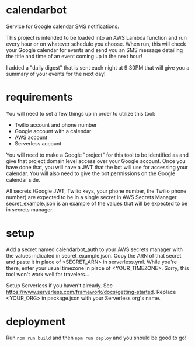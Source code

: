 # calendarbot

Service for Google calendar SMS notifications.

This project is intended to be loaded into an AWS Lambda function and run every hour or on whatever schedule you choose. When run, this will check your Google calendar for events and send you an SMS message detailing the title and time of an event coming up in the next hour!

I added a "daily digest" that is sent each night at 9:30PM that will give you a summary of your events for the next day!

# requirements

You will need to set a few things up in order to utilize this tool:

- Twilio account and phone number
- Google account with a calendar
- AWS account
- Serverless account

You will need to make a Google "project" for this tool to be identified as and give that project domain level access over your Google account. Once you have done that, you will have a JWT that the bot will use for accessing your calendar. You will also need to give the bot permissions on the Google calendar side.

All secrets (Google JWT, Twilio keys, your phone number, the Twilio phone number) are expected to be in a single secret in AWS Secrets Manager. secret_example.json is an example of the values that will be expected to be in secrets manager.

# setup

Add a secret named calendarbot_auth to your AWS secrets manager with the values indicated in secret_example.json. Copy the ARN of that secret and paste it in place of <SECRET_ARN> in serverless.yml. While you're there, enter your usual timezone in place of <YOUR_TIMEZONE>. Sorry, this tool won't work well for travelers...

Setup Serverless if you haven't already. See https://www.serverless.com/framework/docs/getting-started. Replace <YOUR_ORG> in package.json with your Serverless org's name.

# deployment

Run `npm run build` and then `npm run deploy` and you should be good to go!
